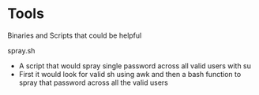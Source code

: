 # Tools
Binaries and Scripts that could be helpful

spray.sh
* A script that would spray single password across all valid users with su
* First it would look for valid sh using awk and then a bash function to spray that password across all the valid users 
